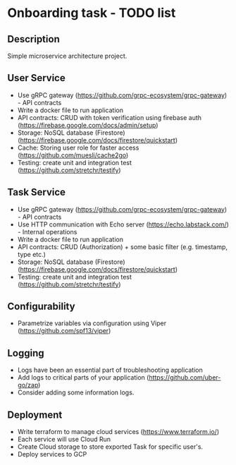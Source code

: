 # Onboarding task - TODO list

## Description
Simple microservice architecture project. 

## User Service
* Use gRPC gateway (https://github.com/grpc-ecosystem/grpc-gateway) - API contracts
* Write a docker file to run application
* API contracts: CRUD with token verification using firebase auth (https://firebase.google.com/docs/admin/setup)
* Storage: NoSQL database (Firestore) (https://firebase.google.com/docs/firestore/quickstart)
* Cache: Storing user role for faster access (https://github.com/muesli/cache2go)
* Testing: create unit and integration test (https://github.com/stretchr/testify)

## Task Service
* Use gRPC gateway (https://github.com/grpc-ecosystem/grpc-gateway) - API contracts
* Use HTTP communication with Echo server (https://echo.labstack.com/) - Internal operations
* Write a docker file to run application
* API contracts: CRUD (Authorization) + some basic filter (e.g. timestamp, type etc.)
* Storage: NoSQL database (Firestore) (https://firebase.google.com/docs/firestore/quickstart)
* Testing: create unit and integration test (https://github.com/stretchr/testify)

## Configurability
* Parametrize variables via configuration using Viper (https://github.com/spf13/viper)

## Logging
* Logs have been an essential part of troubleshooting application
* Add logs to critical parts of your application (https://github.com/uber-go/zap)
* Consider adding some information logs.

## Deployment
* Write terraform to manage cloud services (https://www.terraform.io/)
* Each service will use Cloud Run
* Create Cloud storage to store exported Task for specific user's.
* Deploy services to GCP
